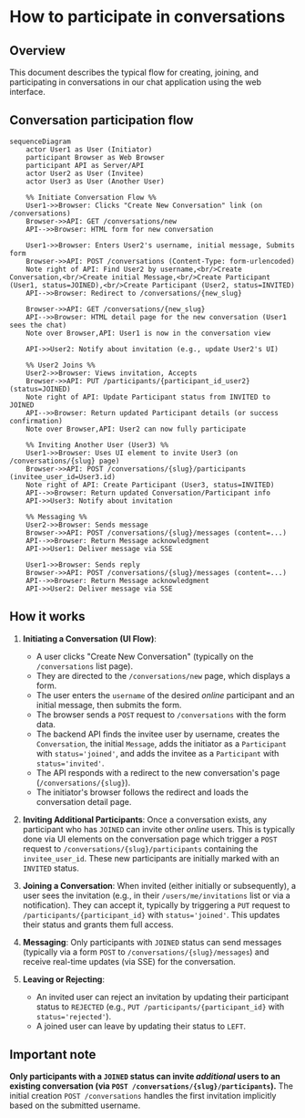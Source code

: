 # How to participate in conversations

## Overview

This document describes the typical flow for creating, joining, and participating in conversations in our chat application using the web interface.

## Conversation participation flow

```mermaid
sequenceDiagram
    actor User1 as User (Initiator)
    participant Browser as Web Browser
    participant API as Server/API
    actor User2 as User (Invitee)
    actor User3 as User (Another User)

    %% Initiate Conversation Flow %%
    User1->>Browser: Clicks "Create New Conversation" link (on /conversations)
    Browser->>API: GET /conversations/new
    API-->>Browser: HTML form for new conversation

    User1->>Browser: Enters User2's username, initial message, Submits form
    Browser->>API: POST /conversations (Content-Type: form-urlencoded)
    Note right of API: Find User2 by username,<br/>Create Conversation,<br/>Create initial Message,<br/>Create Participant (User1, status=JOINED),<br/>Create Participant (User2, status=INVITED)
    API-->>Browser: Redirect to /conversations/{new_slug}

    Browser->>API: GET /conversations/{new_slug}
    API-->>Browser: HTML detail page for the new conversation (User1 sees the chat)
    Note over Browser,API: User1 is now in the conversation view

    API->>User2: Notify about invitation (e.g., update User2's UI)

    %% User2 Joins %%
    User2->>Browser: Views invitation, Accepts
    Browser->>API: PUT /participants/{participant_id_user2} (status=JOINED)
    Note right of API: Update Participant status from INVITED to JOINED
    API-->>Browser: Return updated Participant details (or success confirmation)
    Note over Browser,API: User2 can now fully participate

    %% Inviting Another User (User3) %%
    User1->>Browser: Uses UI element to invite User3 (on /conversations/{slug} page)
    Browser->>API: POST /conversations/{slug}/participants (invitee_user_id=User3.id)
    Note right of API: Create Participant (User3, status=INVITED)
    API-->>Browser: Return updated Conversation/Participant info
    API->>User3: Notify about invitation

    %% Messaging %%
    User2->>Browser: Sends message
    Browser->>API: POST /conversations/{slug}/messages (content=...)
    API-->>Browser: Return Message acknowledgment
    API->>User1: Deliver message via SSE

    User1->>Browser: Sends reply
    Browser->>API: POST /conversations/{slug}/messages (content=...)
    API-->>Browser: Return Message acknowledgment
    API->>User2: Deliver message via SSE
```

## How it works

1.  **Initiating a Conversation (UI Flow)**:

    - A user clicks "Create New Conversation" (typically on the `/conversations` list page).
    - They are directed to the `/conversations/new` page, which displays a form.
    - The user enters the `username` of the desired _online_ participant and an initial message, then submits the form.
    - The browser sends a `POST` request to `/conversations` with the form data.
    - The backend API finds the invitee user by username, creates the `Conversation`, the initial `Message`, adds the initiator as a `Participant` with `status='joined'`, and adds the invitee as a `Participant` with `status='invited'`.
    - The API responds with a redirect to the new conversation's page (`/conversations/{slug}`).
    - The initiator's browser follows the redirect and loads the conversation detail page.

2.  **Inviting Additional Participants**: Once a conversation exists, any participant who has `JOINED` can invite other _online_ users. This is typically done via UI elements on the conversation page which trigger a `POST` request to `/conversations/{slug}/participants` containing the `invitee_user_id`. These new participants are initially marked with an `INVITED` status.

3.  **Joining a Conversation**: When invited (either initially or subsequently), a user sees the invitation (e.g., in their `/users/me/invitations` list or via a notification). They can accept it, typically by triggering a `PUT` request to `/participants/{participant_id}` with `status='joined'`. This updates their status and grants them full access.

4.  **Messaging**: Only participants with `JOINED` status can send messages (typically via a form `POST` to `/conversations/{slug}/messages`) and receive real-time updates (via SSE) for the conversation.

5.  **Leaving or Rejecting**:
    - An invited user can reject an invitation by updating their participant status to `REJECTED` (e.g., `PUT /participants/{participant_id}` with `status='rejected'`).
    - A joined user can leave by updating their status to `LEFT`.

## Important note

**Only participants with a `JOINED` status can invite _additional_ users to an existing conversation (via `POST /conversations/{slug}/participants`).** The initial creation `POST /conversations` handles the first invitation implicitly based on the submitted username.
